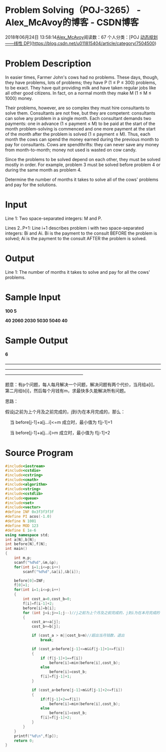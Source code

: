 # Problem Solving（POJ-3265） - Alex_McAvoy的博客 - CSDN博客





2018年06月24日 13:58:14[Alex_McAvoy](https://me.csdn.net/u011815404)阅读数：67
个人分类：[POJ																[动态规划——线性 DP](https://blog.csdn.net/u011815404/article/category/7813170)](https://blog.csdn.net/u011815404/article/category/7504500)








# Problem Description

In easier times, Farmer John's cows had no problems. These days, though, they have problems, lots of problems; they have P (1 ≤ P ≤ 300) problems, to be exact. They have quit providing milk and have taken regular jobs like all other good citizens. In fact, on a normal month they make M (1 ≤ M ≤ 1000) money.

Their problems, however, are so complex they must hire consultants to solve them. Consultants are not free, but they are competent: consultants can solve any problem in a single month. Each consultant demands two payments: one in advance (1 ≤ payment ≤ M) to be paid at the start of the month problem-solving is commenced and one more payment at the start of the month after the problem is solved (1 ≤ payment ≤ M). Thus, each month the cows can spend the money earned during the previous month to pay for consultants. Cows are spendthrifts: they can never save any money from month-to-month; money not used is wasted on cow candy.

Since the problems to be solved depend on each other, they must be solved mostly in order. For example, problem 3 must be solved before problem 4 or during the same month as problem 4.

Determine the number of months it takes to solve all of the cows' problems and pay for the solutions.



# **Input**

Line 1: Two space-separated integers: M and P. 

Lines 2..P+1: Line i+1 describes problem i with two space-separated integers: Bi and Ai. Bi is the payment to the consult BEFORE the problem is solved; Ai is the payment to the consult AFTER the problem is solved. 

# Output

Line 1: The number of months it takes to solve and pay for all the cows' problems.


# Sample Input

**100 5**

**40 2060 2030 5030 5040 40**

# Sample Output

**6**

——————————————————————————————————————————————————————————————————————————————————————————

题意：有p个问题，每人每月解决一个问题，解决问题有两个代价，当月给a[i]，第二月给b[i]，然后每个月钱有m，求最快多久能解决所有问题。


思路：

假设j之前为上个月及之前完成的，j到i为在本月完成的，那么：

    当 before[j-1]+a[j...i]<=m 成立时，最小值为 f[j-1]+1

    当 before[j-1]+a[j...i]>m 成立时，最小值为 f[j-1]+2

# Source Program

```cpp
#include<iostream>
#include<cstdio>
#include<cstring>
#include<cmath>
#include<algorithm>
#include<string>
#include<cstdlib>
#include<queue>
#include<set>
#include<vector>
#define INF 0x3f3f3f3f
#define PI acos(-1.0)
#define N 1001
#define MOD 123
#define E 1e-6
using namespace std;
int a[N],b[N];
int before[N],f[N];
int main()
{
    int m,p;
    scanf("%d%d",&m,&p);
    for(int i=1;i<=p;i++)
        scanf("%d%d",&a[i],&b[i]);

    before[0]=INF;
    f[0]=1;
    for(int i=1;i<=p;i++)
    {
        int cost_a=0,cost_b=0;
        f[i]=f[i-1]+2;
        before[i]=b[i];
        for (int j=i;j>=1;j--)//j之前为上个月及之前完成的，j到i为在本月完成的
        {
            cost_a+=a[j];
            cost_b+=b[j];

            if (cost_a > m||cost_b>m)//超出当月钱数，退出
                break;

            if (cost_a+before[j-1]<=m&&f[j-1]+1<=f[i])
            {
                if (f[j-1]+1==f[i])
                    before[i]=min(before[i],cost_b);
                else
                    before[i]=cost_b;
                f[i]=f[j-1]+1;
            }

            if (cost_a+before[j-1]>m&&f[j-1]+2<=f[i])
            {
                if(f[j-1]+2==f[i])
                    before[i]=min(before[i],cost_b);
                else
                    before[i]=cost_b;
                f[i]=f[j-1]+2;
            }
        }
    }
    printf("%d\n",f[p]);
    return 0;
}
```






